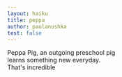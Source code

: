 ```yaml
---
layout: haiku
title: peppa
author: paulanushka
test: false
---
```


Peppa Pig, an outgoing preschool pig<br>
learns something new everyday.<br>
That's incredible<br>
